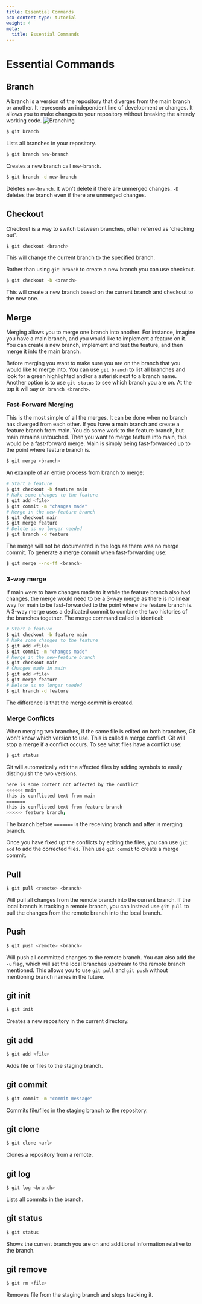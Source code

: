 ```yaml
---
title: Essential Commands
pcx-content-type: tutorial
weight: 4
meta:
  title: Essential Commands
---
```


# Essential Commands

## Branch

A branch is a version of the repository that diverges from the main branch or another. It represents an independent line of development or changes. It allows you to make changes to your repository without breaking the already working code.
![Branching](../media/branching.png)

```sh
$ git branch
```

Lists all branches in your repository.

```sh
$ git branch new-branch
```

Creates a new branch call `new-branch`.

```sh
$ git branch -d new-branch
```

Deletes `new-branch`. It won't delete if there are unmerged changes. `-D` deletes the branch even if there are unmerged changes.

## Checkout

Checkout is a way to switch between branches, often referred as 'checking out'.

```sh
$ git checkout <branch>
```

This will change the current branch to the specified branch.

Rather than using `git branch` to create a new branch you can use checkout.

```sh
$ git checkout -b <branch>
```

This will create a new branch based on the current branch and checkout to the new one.

## Merge

Merging allows you to merge one branch into another. For instance, imagine you have a main branch, and you would like to implement a feature on it. You can create a new branch, implement and test the feature, and then merge it into the main branch.

Before merging you want to make sure you are on the branch that you would like to merge into. You can use `git branch` to list all branches and look for a green highlighted and/or a asterisk next to a branch name. Another option is to use `git status` to see which branch you are on. At the top it will say `On branch <branch>`.

### Fast-Forward Merging

This is the most simple of all the merges. It can be done when no branch has diverged from each other. If you have a main branch and create a feature branch from main. You do some work to the feature branch, but main remains untouched. Then you want to merge feature into main, this would be a fast-forward merge. Main is simply being fast-forwarded up to the point where feature branch is.

```sh
$ git merge <branch>
```

An example of an entire process from branch to merge:

```sh
# Start a feature
$ git checkout -b feature main
# Make some changes to the feature
$ git add <file>
$ git commit -m "changes made"
# Merge in the new-feature branch
$ git checkout main
$ git merge feature
# Delete as no longer needed
$ git branch -d feature
```

The merge will not be documented in the logs as there was no merge commit. To generate a merge commit when fast-forwarding use:

```sh
$ git merge --no-ff <branch>
```

### 3-way merge

If main were to have changes made to it while the feature branch also had changes, the merge would need to be a 3-way merge as there is no linear way for main to be fast-forwarded to the point where the feature branch is. A 3-way merge uses a dedicated commit to combine the two histories of the branches together. The merge command called is identical:

```sh
# Start a feature
$ git checkout -b feature main
# Make some changes to the feature
$ git add <file>
$ git commit -m "changes made"
# Merge in the new-feature branch
$ git checkout main
# Changes made in main
$ git add <file>
$ git merge feature
# Delete as no longer needed
$ git branch -d feature
```

The difference is that the merge commit is created.

### Merge Conflicts

When merging two branches, if the same file is edited on both branches, Git won't know which version to use. This is called a merge conflict. Git will stop a merge if a conflict occurs. To see what files have a conflict use:

```sh
$ git status
```

Git will automatically edit the affected files by adding symbols to easily distinguish the two versions.

```sh
here is some content not affected by the conflict
<<<<<< main
this is conflicted text from main
=======
this is conflicted text from feature branch
>>>>>> feature branch;
```

The branch before `=======` is the receiving branch and after is merging branch.

Once you have fixed up the conflicts by editing the files, you can use `git add` to add the corrected files. Then use `git commit` to create a merge commit.

## Pull
```sh
$ git pull <remote> <branch>
```

Will pull all changes from the remote branch into the current branch. If the local branch is tracking a remote branch, you can instead use `git pull` to pull the changes from the remote branch into the local branch.

## Push
```sh
$ git push <remote> <branch>
```

Will push all committed changes to the remote branch. You can also add the `-u` flag, which will set the local branches upstream to the remote branch mentioned. This allows you to use `git pull` and `git push` without mentioning branch names in the future.

## git init
```sh
$ git init
```

Creates a new repository in the current directory.

## git add
```sh
$ git add <file>
```

Adds file or files to the staging branch.

## git commit
```sh
$ git commit -m "commit message"
```
Commits file/files in the staging branch to the repository.

## git clone
```sh
$ git clone <url>
```
Clones a repository from a remote.

## git log
```sh
$ git log <branch>
```
Lists all commits in the branch.

## git status
```sh
$ git status
```
Shows the current branch you are on and additional information relative to the branch.

## git remove
```sh
$ git rm <file>
```
Removes file from the staging branch and stops tracking it.
